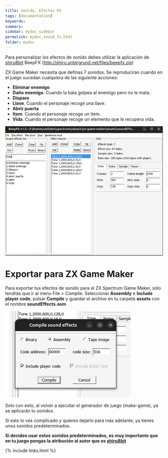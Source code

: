 ```yaml
---
title: Sonido. Efectos FX
tags: [documentation]
keywords:
summary: 
sidebar: mydoc_sidebar
permalink: mydoc_sound_fx.html
folder: mydoc
---
```


Para personalizar los efectos de sonido debes utilizar la aplicación de [shiru8bit](http://shiru.untergrund.net) BeepFX (http://shiru.untergrund.net/files/beepfx.zip)

ZX Game Maker necesita que definas 7 sonidos. Se reproducirán cuando en el juego sucedan cualquiera de las siguiente acciones:

* **Eliminar enemigo**
* **Daño enemigo**. Cuando la bala golpea al enemigo pero no le mata.
* **Disparo**
* **Llave**. Cuando el personaje recoge una llave.
* **Abrir puerta**
* **Item**. Cuando el personaje recoge un item.
* **Vida**. Cuando el personaje recoge un elemento que le recupera vida.

![](images/beepfx.png)

# Exportar para ZX Game Maker

Para exportar tus efectos de sonido para el ZX Spectrum Game Maker, sólo tendrás que ir al menu File > Compile. Seleccionar **Assembly** e **Include player code**, pulsar **Compile** y guardar el archivo en tu carpeta **assets** con el nombre **soundEffects.asm**

![](images/beepfx_compile.png)

Solo con esto, al volver a ejecutar el generador de juego (make-game), ya se aplicarán tu sonidos.

Si esto lo ves complicado y quieres dejarlo para más adelante, ya tienes unos sonidos predeterminados.

**Si decides usar estos sonidos predeterminados, es muy importante que en tu juego pongas la atribución al autor que es [shiru8bit](http://shiru.untergrund.net)**

{% include links.html %}

